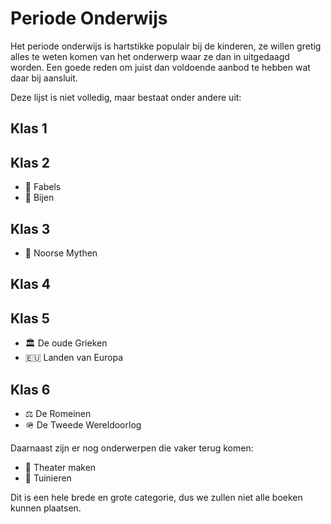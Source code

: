 # Periode Onderwijs

Het periode onderwijs is hartstikke populair bij de kinderen, ze willen gretig alles te weten komen van het onderwerp waar ze dan in uitgedaagd worden. Een goede reden om juist dan voldoende aanbod te hebben wat daar bij aansluit.

Deze lijst is niet volledig, maar bestaat onder andere uit:


## Klas 1


## Klas 2

- :dragon: Fabels
- :bee: Bijen

## Klas 3

- :elf: Noorse Mythen


## Klas 4


## Klas 5

- :classical_building: De oude Grieken
- :eu: Landen van Europa


## Klas 6

- :balance_scale: De Romeinen
- :military_helmet: De Tweede Wereldoorlog


Daarnaast zijn er nog onderwerpen die vaker terug komen:

- :woman_dancing: Theater maken
- :sunflower: Tuinieren


Dit is een hele brede en grote categorie, dus we zullen niet alle boeken kunnen plaatsen.

